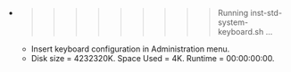 * >>>>>>>>> Running inst-std-system-keyboard.sh ...
  * Insert keyboard configuration in Administration menu.
  * Disk size = 4232320K. Space Used = 4K. Runtime = 00:00:00:00.
